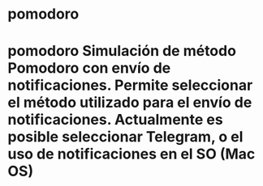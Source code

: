 # pomodoro
# pomodoro Simulación de método Pomodoro con envío de notificaciones.  Permite seleccionar el método utilizado para el envío de notificaciones. Actualmente es posible seleccionar Telegram, o el uso de notificaciones en el SO (Mac OS)
